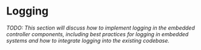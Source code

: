 # Logging
_TODO: This section will discuss how to implement logging in the embedded controller components, including best practices for logging in embedded systems and how to integrate logging into the existing codebase._